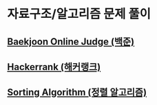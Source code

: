 # 자료구조/알고리즘 문제 풀이

## [Baekjoon Online Judge (백준)](https://github.com/siwoon-son/data-structures-and-algorithms/blob/master/baekjoon/README.md)

## [Hackerrank (해커랭크)](https://github.com/siwoon-son/data-structures-and-algorithms/blob/master/hackerrank/README.md)

## [Sorting Algorithm (정렬 알고리즘)](https://github.com/siwoon-son/data-structures-and-algorithms/blob/master/sorting-algorithms/README.md)
